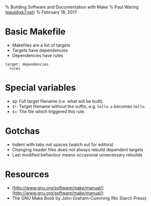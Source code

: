 % Building Software and Documentation with Make
% Paul Waring (paul@xk7.net)
% February 18, 2017

# Basic Makefile

 - Makefiles are a list of targets
 - Targets have dependencies
 - Dependencies have rules

```
target: dependencies
  rules
```

# Special variables

 - `$@`: Full target filename (i.e. what will be built).
 - `$*`: Target filename without the suffix, e.g. `hello.o` becomes `hello`.
 - `$<`: The file which triggered this rule.

# Gotchas

 - Indent with tabs not spaces (watch out for editors)
 - Changing header files does not always rebuild dependent targets
 - Last modified behaviour means occasional unnecessary rebuilds

# Resources

 - [http://www.gnu.org/software/make/manual/](http://www.gnu.org/software/make/manual/)
 - The GNU Make Book by John Graham-Cumming (No Starch Press)
